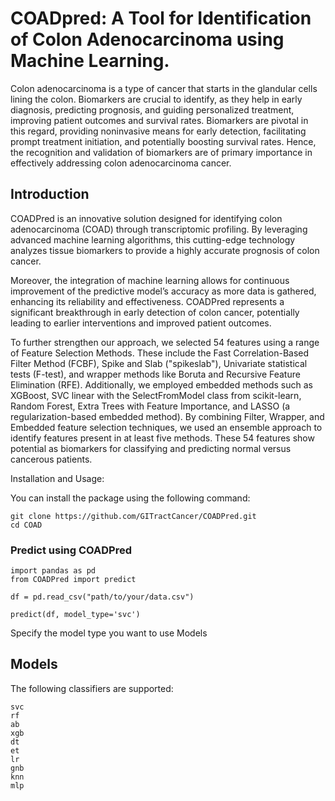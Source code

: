 # COADpred: A Tool for Identification of Colon Adenocarcinoma using Machine Learning.
Colon adenocarcinoma is a type of cancer that starts in the glandular cells lining the colon. Biomarkers are crucial to identify, as they help in early diagnosis, predicting prognosis, and guiding personalized treatment, improving patient outcomes and survival rates. Biomarkers are pivotal in this regard, providing noninvasive means for early detection, facilitating prompt treatment initiation, and potentially boosting survival rates. Hence, the recognition and validation of biomarkers are of primary importance in effectively addressing colon adenocarcinoma cancer.


## Introduction

COADPred is an innovative solution designed for identifying colon adenocarcinoma (COAD) through transcriptomic profiling. By leveraging advanced machine learning algorithms, this cutting-edge technology analyzes tissue biomarkers to provide a highly accurate prognosis of colon cancer.

Moreover, the integration of machine learning allows for continuous improvement of the predictive model’s accuracy as more data is gathered, enhancing its reliability and effectiveness. COADPred represents a significant breakthrough in early detection of colon cancer, potentially leading to earlier interventions and improved patient outcomes.

To further strengthen our approach, we selected 54 features using a range of Feature Selection Methods. These include the Fast Correlation-Based Filter Method (FCBF), Spike and Slab ("spikeslab"), Univariate statistical tests (F-test), and wrapper methods like Boruta and Recursive Feature Elimination (RFE). Additionally, we employed embedded methods such as XGBoost, SVC linear with the SelectFromModel class from scikit-learn, Random Forest, Extra Trees with Feature Importance, and LASSO (a regularization-based embedded method). By combining Filter, Wrapper, and Embedded feature selection techniques, we used an ensemble approach to identify features present in at least five methods. These 54 features show potential as biomarkers for classifying and predicting normal versus cancerous patients.



Installation and Usage:

You can install the package using the following command:


    git clone https://github.com/GITractCancer/COADPred.git
    cd COAD



### Predict using COADPred

    import pandas as pd
    from COADPred import predict

    df = pd.read_csv("path/to/your/data.csv")

    predict(df, model_type='svc')

    
Specify the model type you want to use Models


## Models

The following classifiers are supported:

    svc
    rf
    ab
    xgb
    dt
    et
    lr
    gnb
    knn
    mlp
